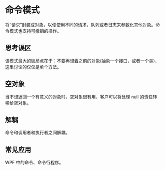 # 命令模式
将“请求”封装成对象，以便使用不同的请求，队列或者日志来参数化其他对象。命令模式也支持可撤销的操作。

## 思考误区
该模式最大的破局点在于：不要再想着之前的对象(抽象一个接口，或者一个类)，这里讨论的仅仅是单个方法。

## 空对象
当不想返回一个有意义的对象时，空对象很有用，客户可以将处理 null 的责任转移给空对象。

## 解耦
命令和调用者和执行者之间解耦。

## 常见应用
WPF 中的命令、命令行程序。
